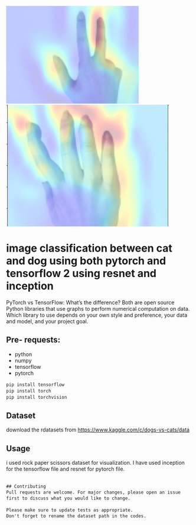 ![output](https://raw.githubusercontent.com/milkisa/cam/main/images/Capture.PNG)
![output](https://raw.githubusercontent.com/milkisa/cam/main/images/Capture3.PNG)


# image classification between cat and dog using both pytorch and tensorflow 2 using resnet and inception

PyTorch vs TensorFlow: What’s the difference? Both are open source Python libraries that use graphs to perform numerical computation on data.
Which library to use depends on your own style and preference, your data and model, and your project goal.
## Pre- requests:
- python
- numpy
- tensorflow
- pytorch



```bash
pip install tensorflow
pip install torch
pip install torchvision
```
## Dataset
 download the rdatasets from https://www.kaggle.com/c/dogs-vs-cats/data

## Usage
i used rock paper scissors dataset for visualization.
I have used inception for the tensorflow file and resnet for pytorch file.
```

## Contributing
Pull requests are welcome. For major changes, please open an issue first to discuss what you would like to change.

Please make sure to update tests as appropriate.
Don't forget to rename the dataset path in the codes.


